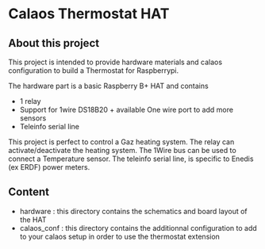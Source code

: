 # Calaos Thermostat HAT

## About this project
This project is intended to provide hardware materials and calaos configuration to build a Thermostat for Raspberrypi.

The hardware part is a basic Raspberry B+ HAT and contains
* 1 relay
* Support for 1wire DS18B20 + available One wire port to add more sensors
* Teleinfo serial line

This project is perfect to control a Gaz heating system. The relay can activate/deactivate the heating system. The 1Wire bus can be used to connect a Temperature sensor. The teleinfo serial line, is specific to Enedis (ex ERDF) power meters.


## Content
* hardware : this directory contains the schematics and board layout of the HAT
* calaos_conf : this directory contains the additionnal configuration to add to
  your calaos setup in order to use the thermostat extension

